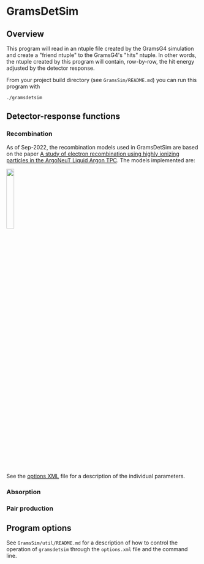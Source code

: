# GramsDetSim

## Overview

This program will read in an ntuple file created by the GramsG4
simulation and create a "friend ntuple" to the GramsG4's "hits"
ntuple. In other words, the ntuple created by this program will
contain, row-by-row, the hit energy adjusted by the detector response.

From your project build directory (see `GramsSim/README.md`) you can
run this program with

```
./gramsdetsim
```

## Detector-response functions

### Recombination

As of Sep-2022, the recombination models used in GramsDetSim are based
on the paper [A study of electron recombination using highly ionizing
particles in the ArgoNeuT Liquid Argon TPC][10]. The models
implemented are:

[10]: https://arxiv.org/abs/1306.1712

<img src="RecombinationModel.png" width="20%"/>

See the [options XML](../options.xml) file for a description of the
individual parameters.

### Absorption

### Pair production

## Program options

See `GramsSim/util/README.md` for a description of how to control the
operation of `gramsdetsim` through the `options.xml` file and the
command line.
